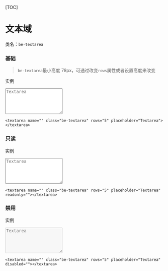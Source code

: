 <link rel="stylesheet" href="_default/doc.css">
<link rel="stylesheet" href="_default/mdp.css">
<link rel="stylesheet" href="_default/font-cloud.css">
<link rel="stylesheet" href="../textarea.css">

[TOC]

# 文本域

类名：<code>be-textarea</code>

### 基础

> <code>be-textarea</code>最小高度 78px，可通过改变<code>rows</code>属性或者设置高度来改变

<div class="doc-example">
    <p class="title">实例</p>
    <div class="doc-section">
        <textarea name="" class="be-textarea" rows="5" placeholder="Textarea"></textarea>
    </div>
</div>

```
<textarea name="" class="be-textarea" rows="5" placeholder="Textarea"></textarea>
```

### 只读

<div class="doc-example">
    <p class="title">实例</p>
    <div class="doc-section">
        <textarea name="" class="be-textarea" rows="5" placeholder="Textarea" readonly=""></textarea>
    </div>
</div>

```
<textarea name="" class="be-textarea" rows="5" placeholder="Textarea" readonly=""></textarea>
```

### 禁用

<div class="doc-example">
    <p class="title">实例</p>
    <div class="doc-section">
        <textarea name="" class="be-textarea" rows="5" placeholder="Textarea" disabled=""></textarea>
    </div>
</div>

```
<textarea name="" class="be-textarea" rows="5" placeholder="Textarea" disabled=""></textarea>
```
